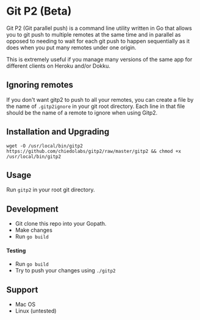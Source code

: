 # Git P2 (Beta)

Git P2 (Git parallel push) is a command line utility written in Go that allows you to git push to multiple remotes at the same time and in parallel as opposed to needing to wait for each git push to happen sequentially as it does when you put many remotes under one origin.

This is extremely useful if you manage many versions of the same app for different clients on Heroku and/or Dokku.

## Ignoring remotes
If you don't want gitp2 to push to all your remotes, you can create a file by the name of `.gitp2ignore` in your git root directory. Each line in that file should be the name of a remote to ignore when using Gitp2.

## Installation and Upgrading

`wget -O /usr/local/bin/gitp2 https://github.com/chiedolabs/gitp2/raw/master/gitp2 && chmod +x /usr/local/bin/gitp2
`

## Usage
Run `gitp2` in your root git directory.

## Development

- Git clone this repo into your Gopath.
- Make changes
- Run `go build`

#### Testing

- Run `go build`
- Try to push your changes using `./gitp2`

## Support

- Mac OS
- Linux (untested)
